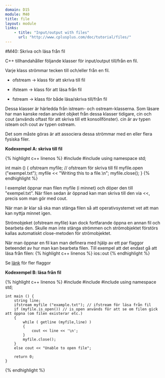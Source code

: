 ```yaml
---
domain: D15
module: M40
title: file
layout: module
links:
    - title: "Input/output with files"
      url: "http://www.cplusplus.com/doc/tutorial/files/"
---
```


#M40: Skriva och läsa från fil

C++ tillhandahåller följande klasser för input/output till/från en fil.

Varje klass strömmar tecken till och/eller från en fil.

- ofstream 	-> klass för att skriva till fil
	
- ifsteam	 	-> klass för att läsa från fil
	
- fstream 	-> klass för både läsa/skriva till/från fil
	
	
Dessa klasser är härledda från istream- och ostream-klasserna.
Som läsare har man kanske redan använt objket från dessa klasser tidigare, cin och cout (används oftast för att skriva till ett konsollfönster).
cin är av typen isteam och cout av typen ostream.

Det som måste göras är att associera dessa strömmar med en eller flera fysiska filer.

__Kodexempel A: skriva till fil__

{% highlight c++ linenos %}
#include <iostream>
#include <fstream>
using namespace std;

int main () {
	ofstream myfile; // ofstream för skriva till fil
	myfile.open ("exempel.txt");
	myfile << "Writing this to a file.\n";
	myfile.close();
}
{% endhighlight %}

I exemplet öppnar man filen myfile (i minnet) och döper den till "exempel.txt".
När filen sedan är öppnad kan man skriva till den via <<, precis som man gör med cout.

När man är klar så ska man stänga filen så att operativsystemet vet att man kan nyttja minnet igen.

Strömobjeket (ofstream myfile) kan dock fortfarande öppna en annan fil och bearbeta den.
Skulle man inte stänga strömmen och strömobjektet förstörs kallas automatiskt close-metoden för strömobjektet.


När man öppnar en fil kan man definera med hjälp av ett par flaggor beteendet av hur man kan bearbeta filen.
Till exempel att det endast gå att läsa från filen:
{% highlight c++ linenos %}
ios::out
{% endhighlight %}
	
Se [länk](http://www.cplusplus.com/doc/tutorial/files/) för fler flaggor 

__Kodexempel B: läsa från fil__

{% highlight c++ linenos %}
#include <iostream>
	#include <fstream>
	#include <string>
	using namespace std;

	int main () {
		string line;
		ifstream myfile ("example.txt"); // ifstream för läsa från fil
		if (myfile.is_open()) // is_open används för att se om filen gick att öppna (om filen existerar etc.)
		{
			while ( getline (myfile,line) )
			{
				cout << line << '\n';
			}
			myfile.close();
		}
		else cout << "Unable to open file"; 

		return 0;
	}
{% endhighlight %}
